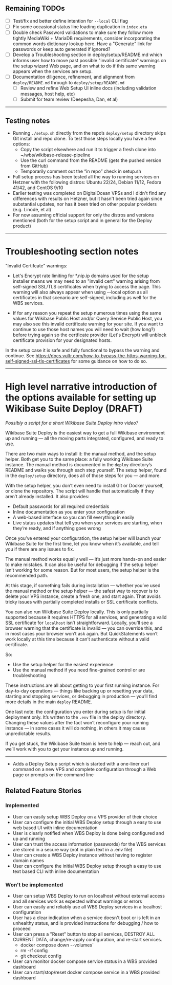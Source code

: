 ## Remaining TODOs

- [ ] Test/fix and better define intention for `--local` CLI flag
- [ ] Fix some occasional status line loading duplication in `index.eta`
- [ ] Double check Password validations to make sure they follow more tightly MediaWiki + MariaDB requirements,
      consider incorporating the common words dictionary lookup here. Have a "Generate" link for passwords or keep
      auto generated if ignored?
- [ ] Develop a Troubleshooting section in deploy/setup/README.md which informs user how to move past possible "invalid certificate" warnings on the setup wizard Web page, and on what to do if this same warning appears when the services are setup.
- [ ] Documentation diligence, refinement, and alignment from `deploy/README.md` through to `deploy/setup/README.md`
  - [ ] Review and refine Web Setup UI inline docs (including validation messages, host help, etc)
  - [ ] Submit for team review (Deepesha, Dan, et al)

---

## Testing notes

- Running `./setup.sh` directly from the repo’s `deploy/setup` directory skips Git install and repo clone.
To test those steps locally you have a few options:
  - Copy the script elsewhere and run it to trigger a fresh clone into ~/wbs/wikibase-release-pipeline
  - Use the curl command from the README (gets the pushed version from GitHub)
  - Temporarily comment out the “in repo” check in setup.sh
- Full setup process has been tested all the way to running services on Hetzner with the following distros: Ubuntu 22/24, Debian 11/12, Fedora 41/42, and CentOS 9/10
- Earlier testing was completed on DigitalOcean VPSs and I didn't find any differences with results on Hetzner, but it hasn't been tried again since substantial updates, nor has it been tried on other popular providers (e.g. Linode, et al)
- For now assuming official support for only the distros and versions mentioned (both for the setup script and in general for the Deploy product)

---

# Troubleshooting section notes

"Invalid Certifcate" warnings:

- Let's Encrypt rate limiting for *.nip.ip domains used for the setup installer means we may need to an "invalid cert" warning arising from self-signed SSL/TLS certificates when trying to access the page. This warning will also always appear when using --local option as all certificates in that scenario are self-signed, including as well for the WBS services.

- If for any reason you repeat the setup numerous times using the same values for Wikibase Public Host and/or Query Service Public Host, you may also see this invalid certificate warning for your site. If you want to continue to use those host names you will need to wait (how long?) before trying again so the certficate provider (Let's Encrypt) will unblock certificate provision for your designated hosts.
  
In the setup case it is safe and fully functional to bypass the warning and continue. See https://docs.vultr.com/how-to-bypass-the-https-warning-for-self-signed-ssl-tls-certificates for some guidance on how to do so.

---

# High level narrative introduction of the options available for setting up Wikibase Suite Deploy (DRAFT)

*Possibly a script for a short Wikibase Suite Deploy intro video?*

Wikibase Suite Deploy is the easiest way to get a full Wikibase environment up and running — all the moving parts integrated, configured, and ready to use.

There are two main ways to install it: the manual method, and the setup helper. Both get you to the same place: a fully working Wikibase Suite instance. The manual method is documented in the `deploy` directory’s README and walks you through each step yourself. The setup helper, found in the `deploy/setup` directory, does all of those steps for you — and more.

With the setup helper, you don’t even need to install Git or Docker yourself, or clone the repository. The script will handle that automatically if they aren’t already installed. It also provides:

- Default passwords for all required credentials
- Inline documentation as you enter your configuration
- A web-based interface so you can fill everything in easily
- Live status updates that tell you when your services are starting, when they’re ready, and if anything goes wrong

Once you’ve entered your configuration, the setup helper will launch your Wikibase Suite for the first time, let you know when it’s available, and tell you if there are any issues to fix.

The manual method works equally well — it’s just more hands-on and easier to make mistakes. It can also be useful for debugging if the setup helper isn’t working for some reason. But for most users, the setup helper is the recommended path.

At this stage, if something fails during installation — whether you’ve used the manual method or the setup helper — the safest way to recover is to delete your VPS instance, create a fresh one, and start again. That avoids tricky issues with partially completed installs or SSL certificate conflicts.

You can also run Wikibase Suite Deploy locally. This is only partially supported because it requires HTTPS for all services, and generating a valid SSL certificate for `localhost` isn’t straightforward. Locally, you’ll see a browser warning that the certificate is invalid — you can override this, and in most cases your browser won’t ask again. But QuickStatements won’t work locally at this time because it can’t authenticate without a valid certificate.

So:

- Use the setup helper for the easiest experience
- Use the manual method if you need fine-grained control or are troubleshooting

These instructions are all about getting to your first running instance. For day-to-day operations — things like backing up or resetting your data, starting and stopping services, or debugging in production — you’ll find more details in the main `deploy` README.

One last note: the configuration you enter during setup is for initial deployment only. It’s written to the `.env` file in the deploy directory. Changing these values after the fact won’t reconfigure your running instance — in some cases it will do nothing, in others it may cause unpredictable results.

If you get stuck, the Wikibase Suite team is here to help — reach out, and we’ll work with you to get your instance up and running.

---

- Adds a Deploy Setup script which is started with a one-liner curl command on a new VPS and complete configuration through a Web page or prompts on the command line

## Related Feature Stories

### Implemented

- User can easily setup WBS Deploy on a VPS provider of their choice
- User can configure the initial WBS Deploy setup through a easy to use web based UI with inline documentation
- User is clearly notified when WBS Deploy is done being configured and up and running
- User can trust the access information (passwords) for the WBS services are stored in a secure way (not in plain text in a .env file)
- User can create a WBS Deploy instance without having to register domain names
- User can configure the initial WBS Deploy setup through a easy to use text based CLI with inline documentation

### Won't be implemented

- User can setup WBS Deploy to run on localhost without external access and all services work as expected without warnings or errors
- User can easily and reliably use all WBS Deploy services in a localhost configuration
- User has a clear indication when a service doesn't boot or is left in an unhealthy status, and is provided instructions for debugging / how to proceed
- User can press a "Reset" button to stop all services, DESTROY ALL CURRENT DATA, change/re-apply configuration, and re-start services. 
  - docker compose down --volumes`
  - rm -rf config
  - git checkout config
- User can monitor docker compose service status in a WBS provided dashboard
- User can start/stop/reset docker compose service in a WBS provided dashboard
